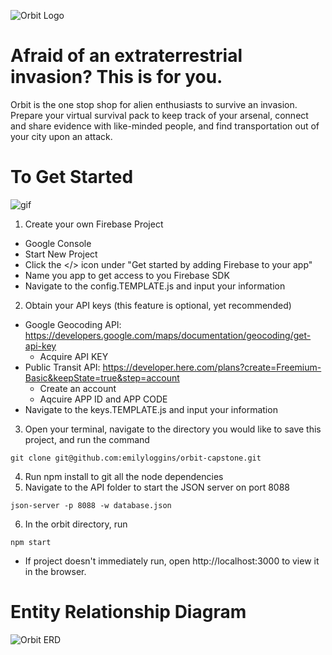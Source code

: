 ![Orbit Logo](https://github.com/emilyloggins/orbit-capstone/blob/master/src/img/logo/OrbitLogo1.png?raw=true "Orbit Logo")
# Afraid of an extraterrestrial invasion? This is for you.
Orbit is the one stop shop for alien enthusiasts to survive an invasion. Prepare your virtual survival pack to keep track of your arsenal, connect and share evidence with like-minded people, and find transportation out of your city upon an attack.


# To Get Started
![gif](https://media.giphy.com/media/eKPFMehGvHFNkCYPmU/giphy.gif)

1. Create your own Firebase Project
* Google Console
* Start New Project
* Click the </> icon under "Get started by adding Firebase to your app"
* Name you app to get access to you Firebase SDK
* Navigate to the config.TEMPLATE.js and input your information
2. Obtain your API keys 
(this feature is optional, yet recommended)
* Google Geocoding API: https://developers.google.com/maps/documentation/geocoding/get-api-key
  * Acquire API KEY
* Public Transit API: https://developer.here.com/plans?create=Freemium-Basic&keepState=true&step=account
  * Create an account
  * Aqcuire APP ID and APP CODE
* Navigate to the keys.TEMPLATE.js and input your information

3. Open your terminal, navigate to the directory you would like to save this project, and run the command

```git clone git@github.com:emilyloggins/orbit-capstone.git```

4. Run npm install to git all the node dependencies
5. Navigate to the API folder to start the JSON server on port 8088

  ``json-server -p 8088 -w database.json``
  
6. In the orbit directory, run 

```npm start```
* If project doesn't immediately run, open http://localhost:3000 to view it in the browser.

# Entity Relationship Diagram
![Orbit ERD](https://github.com/emilyloggins/orbit-capstone/blob/master/src/img/ERD.png)
